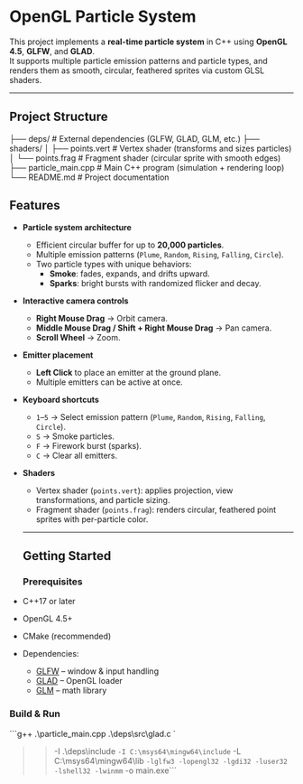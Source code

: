 # OpenGL Particle System

This project implements a **real-time particle system** in C++ using **OpenGL 4.5**, **GLFW**, and **GLAD**.  
It supports multiple particle emission patterns and particle types, and renders them as smooth, circular, feathered sprites via custom GLSL shaders.

---

## Project Structure
├── deps/ # External dependencies (GLFW, GLAD, GLM, etc.)
├── shaders/
│ ├── points.vert # Vertex shader (transforms and sizes particles)
│ └── points.frag # Fragment shader (circular sprite with smooth edges)
├── particle_main.cpp # Main C++ program (simulation + rendering loop)
└── README.md # Project documentation

## Features

- **Particle system architecture**
  - Efficient circular buffer for up to **20,000 particles**.
  - Multiple emission patterns (`Plume`, `Random`, `Rising`, `Falling`, `Circle`).
  - Two particle types with unique behaviors:
    - **Smoke**: fades, expands, and drifts upward.
    - **Sparks**: bright bursts with randomized flicker and decay.

- **Interactive camera controls**
  - **Right Mouse Drag** → Orbit camera.
  - **Middle Mouse Drag / Shift + Right Mouse Drag** → Pan camera.
  - **Scroll Wheel** → Zoom.

- **Emitter placement**
  - **Left Click** to place an emitter at the ground plane.
  - Multiple emitters can be active at once.

- **Keyboard shortcuts**
  - `1`–`5` → Select emission pattern (`Plume`, `Random`, `Rising`, `Falling`, `Circle`).
  - `S` → Smoke particles.
  - `F` → Firework burst (sparks).
  - `C` → Clear all emitters.

- **Shaders**
  - Vertex shader (`points.vert`): applies projection, view transformations, and particle sizing.
  - Fragment shader (`points.frag`): renders circular, feathered point sprites with per-particle color.

  ---

  ## Getting Started

  ### Prerequisites
- C++17 or later
- OpenGL 4.5+
- CMake (recommended)
- Dependencies:
  - [GLFW](https://www.glfw.org/) – window & input handling
  - [GLAD](https://glad.dav1d.de/) – OpenGL loader
  - [GLM](https://github.com/g-truc/glm) – math library

### Build & Run
```g++ .\particle_main.cpp .\deps\src\glad.c `
>> -I .\deps\include `
>> -I C:\msys64\mingw64\include `
>> -L C:\msys64\mingw64\lib `
>> -lglfw3 -lopengl32 -lgdi32 -luser32 -lshell32 -lwinmm `
>> -o main.exe```
